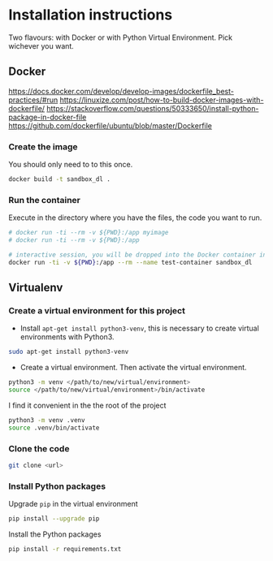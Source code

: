 # Installation instructions

Two flavours: with Docker or with Python Virtual Environment. Pick wichever you want.

## Docker

<https://docs.docker.com/develop/develop-images/dockerfile_best-practices/#run>
<https://linuxize.com/post/how-to-build-docker-images-with-dockerfile/>
<https://stackoverflow.com/questions/50333650/install-python-package-in-docker-file>
<https://github.com/dockerfile/ubuntu/blob/master/Dockerfile>

### Create the image

You should only need to to this once.

```bash
docker build -t sandbox_dl .
```

### Run the container

Execute in the directory where you have the files, the code you want to run.

```bash
# docker run -ti --rm -v ${PWD}:/app myimage
# docker run -ti --rm -v ${PWD}:/app

# interactive session, you will be dropped into the Docker container in CLI
docker run -ti -v ${PWD}:/app --rm --name test-container sandbox_dl
```

## Virtualenv

### Create a virtual environment for this project

* Install `apt-get install python3-venv`, this is necessary to create virtual environments with Python3.

```bash
sudo apt-get install python3-venv
```

* Create a virtual environment. Then activate the virtual environment.

```bash
python3 -m venv </path/to/new/virtual/environment>
source </path/to/new/virtual/environment>/bin/activate
```

I find it convenient in the the root of the project

```bash
python3 -m venv .venv
source .venv/bin/activate
```

### Clone the code

```bash
git clone <url>
```

### Install Python packages

Upgrade `pip` in the virtual environment

```bash
pip install --upgrade pip
```

Install the Python packages

```bash
pip install -r requirements.txt
```
